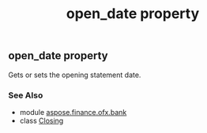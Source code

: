 ﻿---
title: open_date property
second_title: Aspose.Finance for Python via .NET API References
description: 
type: docs
weight: 170
url: /python-net/aspose.finance.ofx.bank/closing/open_date/
is_root: false
---

## open_date property


Gets or sets the opening statement date.

### See Also
* module [aspose.finance.ofx.bank](../../)
* class [Closing](/finance/python-net/aspose.finance.ofx.bank/closing)
